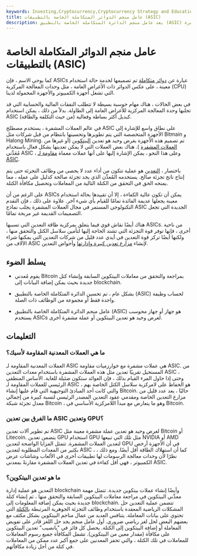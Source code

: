```yaml
---
keywords: Investing,Cryptocurrency,Cryptocurrency Strategy and Education,Crypto,Strategy and Education
title: عامل منجم الدوائر المتكاملة الخاصة بالتطبيقات (ASIC)
description: يعد عامل منجم الدائرة المتكاملة الخاصة بالتطبيق (ASIC) جهازًا محوسبًا مصممًا لغرض وحيد هو تعدين العملة المشفرة.
---
```


# عامل منجم الدوائر المتكاملة الخاصة بالتطبيقات (ASIC)
كما يوحي الاسم ، فإن ASICs عبارة عن [دوائر متكاملة](/integrated-circuit) تم تصميمها لخدمة حالة استخدام معينة ، على عكس الدوائر ذات الأغراض العامة ، مثل وحدات المعالجة المركزية (CPU) التي تشغل أجهزة الكمبيوتر والأجهزة المحمولة لدينا.

في بعض الحالات ، هناك مهام حوسبة بسيطة لا تتطلب النفقات المالية والحسابية التي قد تجلبها وحدة المعالجة المركزية للأغراض العامة إلى الطاولة. بدلاً من ذلك ، يمكن استخدام ASIC كبديل أكثر بساطة وفعالية (من حيث التكلفة والطاقة).

في عالم العملات المشفرة ، يستخدم مصطلح ASIC على نطاق واسع للإشارة إلى الأجهزة المتخصصة التي يتم تطويرها وتحسينها بانتظام من قبل شركات مثل Bitmain و Halong Mining. تم تصميم هذه الأجهزة بغرض وحيد هو تعدين [البيتكوين](/bitcoin) (أو غيرها من [العملات المشفرة](/cryptocurrency) ). هناك بعض العملات التي لا يمكن تعدينها بشكل فعال باستخدام مُعَدِّني ASIC ، وعلى هذا النحو ، يمكن الإشارة إليها على أنها عملات معماة [مقاومة لـ ASIC](/asic-resistant).

باختصار ، [التعدين](/mining) هو عملية تتكون من أداء عدد لا يحصى من وظائف التجزئة حتى يتم إنتاج ناتج تجزئة صالح. يستخدمه المُعدِّن الذي يجد تجزئة صالحة كدليل على عمله ، مما يمنحه الحق في التحقق من الكتلة التالية من المعاملات وتحصيل مكافأة الكتلة.

على الرغم من أن ASICs يمكن أن تكون عالية الكفاءة ، إلا أن تقييدها بحالة استخدام معينة يجعلها عديمة الفائدة تمامًا للقيام بأي شيء آخر. علاوة على ذلك ، فإن التقدم التكنولوجي المستمر في مجال العملات المشفرة يجلب نماذج ASIC الجديدة التي تجعل التصميمات القديمة غير مربحة تمامًا.

هناك أيضًا نقاش قوي فيما يتعلق بمركزية طاقة التعدين التي تسببها ASICs. من ناحية أخرى ، فإنها توفر قوة التجزئة التي تشتد الحاجة إليها لتأمين سلاسل الكتل والتحقق منها ، ولكنها أيضًا تركز قوة التعدين في أيدي عدد قليل من شركات التعدين التي يمكنها شراء الآلاف من ASIC لإنشاء [مزارع تعدين كبيرة وإدارتها](/mining-farm) وأحواض التعدين.

## يسلط الضوء

- يقوم مُعدني Bitcoin بمراجعة والتحقق من معاملات البيتكوين السابقة وإنشاء كتل جديدة بحيث يمكن إضافة البيانات إلى blockchain.

- بشكل عام ، تم تحسين الدائرة المتكاملة الخاصة بالتطبيق (ASIC) لحساب وظيفة واحدة فقط أو مجموعة من الوظائف ذات الصلة.

- عامل منجم الدائرة المتكاملة الخاصة بالتطبيق (ASIC) هو جهاز أو جهاز محوسب يستخدم ASICs لغرض وحيد هو تعدين البيتكوين أو عملة مشفرة أخرى.

## التعليمات

### ما هي العملات المعدنية المقاومة لأسيك؟

العملات المعدنية المقاومة لـ ASIC هي عملات مشفرة مع خوارزميات مقاومة ASIC. من المستحيل تقريبًا تعدين مثل هذه العملات المشفرة باستخدام معدات التعدين ASIC ، وحتى إذا حاول المرء القيام بذلك ، فإن العوائد ستكون ضئيلة للغاية. الأساس المنطقي الرئيسي للعملات المقاومة لـ ASIC هو الحفاظ على لامركزية سلاسل الكتل الخاصة بهم ، والتي كانت أحد المبادئ التوجيهية التي قام عليها إنشاء Bitcoin. حاليًا ، يعد عدد قليل من مزارع التعدين الخاصة ومقدمي عقود التعدين المصدر الرئيسي لنسبة كبيرة من إجمالي معدل تجزئة شبكة Bitcoin ، وهو ما يتعارض مع مبدأ اللامركزية الأساسي في Bitcoin.

### ما الفرق بين تعدين ASIC وتعدين GPU؟

تم تطوير آلات تعدين ASIC لغرض وحيد هو تعدين عملة مشفرة معينة مثل Bitcoin أو Litecoin. يتضمن تعدين GPU استخدام GPU مثل تلك التي تبيعها NVIDIA أو AMD لتعدين العملات المشفرة. تتمثل المزايا الواضحة لتعدين GPU في أن الأجهزة أرخص بكثير من المعدات المطلوبة لتعدين ASIC ، كما أن استهلاك الطاقة أقل أيضًا. ومع ذلك ، نظرًا لأن وحدات معالجة الرسومات لها تطبيقات أخرى في الألعاب وشاشات عرض الكمبيوتر ، فهي أقل كفاءة في تعدين العملات المشفرة مقارنةً بمعدني ASIC.

### ما هو تعدين البيتكوين؟

التعدين هو عملية إدارة blockchain وأيضًا إنشاء عملات بيتكوين جديدة. تتمثل مهمة معدِّني البيتكوين في مراجعة معاملات البيتكوين السابقة والتحقق منها ، ثم إنشاء كتلة جديدة بحيث يمكن إضافة المعلومات إلى blockchain. تتضمن عملية التعدين حل المشكلات الرياضية المعقدة باستخدام وظائف التجزئة الجوهرية المرتبطة [بالكتلة](/block-bitcoin-block) التي تحتوي على بيانات المعاملة. يتنافس العديد من عمال مناجم البيتكوين بشكل مكثف مع بعضهم البعض لحل لغز رياضي ضروري. أول عامل منجم يجد حل اللغز قادر على تفويض المعاملة أو إضافة البيتكوين إلى الكتلة. يحصل كل فائز في "يانصيب" تعدين البيتكوين على مكافأة (مقدار معين من البيتكوين). تشمل المكافأة جميع رسوم المعاملات للمعاملات في تلك الكتلة ، والتي تحفز المعدنين على جمع أكبر عدد ممكن من المعاملات في كتلة من أجل زيادة مكافآتهم.


